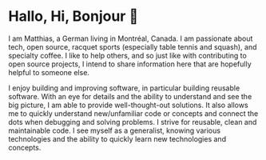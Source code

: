 # Hallo, Hi, Bonjour :wave:

I am Matthias, a German living in Montréal, Canada.
I am passionate about tech, open source, racquet sports (especially table tennis and squash), and specialty coffee.
I like to help others, and so just like with contributing to open source projects, I intend to share information here that are hopefully helpful to someone else.

I enjoy building and improving software, in particular building reusable software.
With an eye for details and the ability to understand and see the big picture, I am able to provide well-thought-out solutions.
It also allows me to quickly understand new/unfamiliar code or concepts and connect the dots when debugging and solving problems.
I strive for reusable, clean and maintainable code.
I see myself as a generalist, knowing various technologies and the ability to quickly learn new technologies and concepts.
